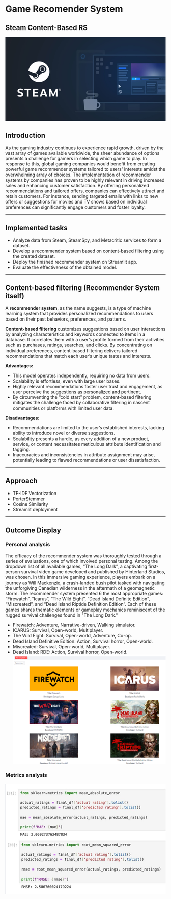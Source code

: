 # Game Recomender System
## Steam Content-Based RS
![intro](images/social-og.jpg)

## Introduction
As the gaming industry continues to experience rapid growth, driven by the vast array of games available worldwide, the sheer abundance of options presents a challenge for gamers in selecting which game to play. In response to this, global gaming companies would benefit from creating powerful game recommender systems tailored to users' interests amidst the overwhelming array of choices. 
The implementation of recommender systems by companies has proven to be highly relevant in driving increased sales and enhancing customer satisfaction. By offering personalized recommendations and tailored offers, companies can effectively attract and retain customers. For instance, sending targeted emails with links to new offers or suggestions for movies and TV shows based on individual preferences can significantly engage customers and foster loyalty.
____

## Implemented tasks
+ Analyze data from Steam, SteamSpy, and Metacritic services to form a dataset.
+ Develop a recommender system based on content-based filtering using the created dataset.
+ Deploy the finished recommender system on Streamlit app.
+ Evaluate the effectiveness of the obtained model.
____

## Content-based filtering (Recommender System itself)
A **recommender system**, as the name suggests, is a type of machine learning system that provides personalized recommendations to users based on their past behaviors, preferences, and patterns.

**Content-based filtering** customizes suggestions based on user interactions by analyzing characteristics and keywords connected to items in a database. It correlates them with a user’s profile formed from their activities such as purchases, ratings, searches, and clicks. By concentrating on individual preferences, content-based filtering delivers tailored recommendations that match each user’s unique tastes and interests.

**Advantages:**
+ This model operates independently, requiring no data from users.
+ Scalability is effortless, even with large user bases.
+ Highly relevant recommendations foster user trust and engagement, as user perceive the suggestions as personalized and pertinent.
+ By circumventing the “cold start” problem, content-based filtering mitigates the challenge faced by collaborative filtering in nascent communities or platforms with limited user data.

**Disadvantages:**
+ Recommendations are limited to the user’s established interests, lacking ability to introduce novel or diverse suggestions.
+ Scalability presents a hurdle, as every addition of a new product, service, or content necessitates meticulous attribute identification and tagging.
+ Inaccuracies and inconsistencies in attribute assignment may arise, potentially leading to flawed recommendations or user dissatisfaction.
____

## Approach
+ TF-IDF Vectorization
+ PorterStemmer
+ Cosine Similarity
+ Streamlit deployment
____

## Outcome Display
### Personal analysis 
The efficacy of the recommender system was thoroughly tested through a series of evaluations, one of which involved personal testing. Among the dropdown list of all available games, “The Long Dark”, a captivating first-person survival video game developed and published by Hinterland Studios, was chosen. In this immersive gaming experience, players embark on a journey as Will Mackenzie, a crash-landed bush pilot tasked with navigating the unforgiving Canadian wilderness in the aftermath of a geomagnetic storm.
The recommender system presented 6 the most appropriate games: “Firewatch”, “Icarus”, “The Wild Eight”, “Dead Island Definite Edition”, “Miscreated”, and “Dead Island Riptide Definition Edition”. Each of these games shares thematic elements or gameplay mechanics reminiscent of the rugged survival challenges found in "The Long Dark."
- Firewatch: Adventure, Narrative-driven, Walking simulator.
- ICARUS: Survival, Open-world, Multiplayer.
- The Wild Eight: Survival, Open-world, Adventure, Co-op.
- Dead Island Definitive Edition: Action, Survival horror, Open-world.
- Miscreated: Survival, Open-world, Multiplayer.
- Dead Island: RDE: Action, Survival horror, Open-world.
![result](images/result.png)

### Metrics analysis 
![metrics](images/metrics.png)
